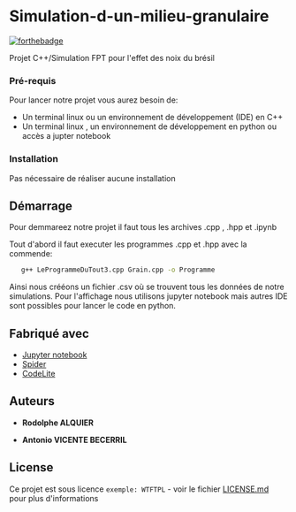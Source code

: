 # Simulation-d-un-milieu-granulaire


[![forthebadge](http://forthebadge.com/images/badges/built-with-love.svg)](http://forthebadge.com)

Projet C++/Simulation FPT pour l'effet des noix du brésil

### Pré-requis

Pour lancer notre projet vous aurez besoin de:

- Un terminal linux ou un environnement de développement (IDE) en C++
- Un terminal linux , un environnement de développement en python ou accès a jupter notebook

### Installation

Pas nécessaire de réaliser aucune installation


## Démarrage

Pour demmareez notre projet il faut tous les archives .cpp , .hpp et .ipynb

Tout d'abord il faut executer les programmes .cpp et .hpp avec la commende:

```sh
   g++ LeProgrammeDuTout3.cpp Grain.cpp -o Programme
   ```
Ainsi nous crééons un fichier .csv où se trouvent tous les données de notre simulations. Pour l'affichage nous utilisons jupyter notebook mais autres IDE sont possibles pour lancer le code en python.

## Fabriqué avec

- [Jupyter notebook](https://jupyter.org/)
- [Spider](https://www.spyder-ide.org/)
- [CodeLite](https://codelite.org/)


## Auteurs

* **Rodolphe ALQUIER**

* **Antonio VICENTE BECERRIL** 



## License

Ce projet est sous licence ``exemple: WTFTPL`` - voir le fichier [LICENSE.md](LICENSE.md) pour plus d'informations
